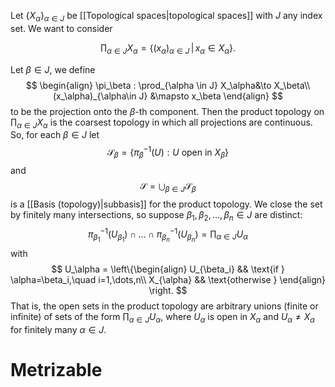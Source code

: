 Let $\{X_\alpha\}_{\alpha \in J}$ be [[Topological spaces|topological spaces]] with $J$ any index set. We want to consider

$$
\prod_{\alpha \in J} X_\alpha = \left\{(x_\alpha)_{\alpha\in J}\,\vert\, x_\alpha \in X_\alpha\right\}.
$$

Let $\beta \in J$, we define
$$
\begin{align}
\pi_\beta : \prod_{\alpha \in J} X_\alpha&\to X_\beta\\
(x_\alpha)_{\alpha\in J} &\mapsto x_\beta
\end{align}
$$
to be the projection onto the $\beta$-th component. Then the product topology on $\prod_{\alpha \in J} X_\alpha$ is the coarsest topology in which all projections are continuous. So, for each $\beta \in J$ let
$$\mathscr{S}_\beta = \left\{\pi^{-1}_\beta (U) : U \text{ open in 
 } X_\beta\right\}$$
 and
 $$
\mathscr{S} = \bigcup_{\beta\in J} \mathscr{S}_\beta
$$
is a [[Basis (topology)|subbasis]] for the product topology. We close the set by finitely many intersections, so suppose $\beta_1, \beta_2, \dots, \beta_n \in J$ are distinct:
$$
\pi_{\beta_1}^{-1}(U_{\beta_1}) \cap \dots\cap\pi_{\beta_n}^{-1}(U_{\beta_n}) = \prod_{\alpha\in J} U_\alpha
$$
with
$$
U_\alpha = \left\{\begin{align}
U_{\beta_i} && \text{if } \alpha=\beta_i,\quad i=1,\dots,n\\
X_{\alpha} && \text{otherwise }
\end{align}
\right.
$$
That is, the open sets in the product topology are arbitrary unions (finite or infinite) of sets of the form $\prod_{\alpha\in J} U_\alpha$, where $U_\alpha$ is open in $X_\alpha$ and $U_\alpha \neq X_\alpha$ for finitely many $\alpha \in J$.


# Metrizable
